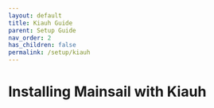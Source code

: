 ```yaml
---
layout: default
title: Kiauh Guide
parent: Setup Guide
nav_order: 2
has_children: false
permalink: /setup/kiauh
---
```

# Installing Mainsail with Kiauh

